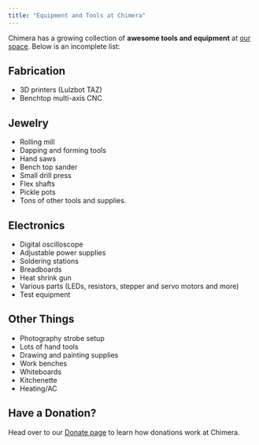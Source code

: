 ```yaml
---
title: "Equipment and Tools at Chimera"
---
```


Chimera has a growing collection of **awesome tools and equipment** at [our space](/about/space/). Below is an incomplete list:

## Fabrication

- 3D printers (Lulzbot TAZ)
- Benchtop multi-axis CNC


## Jewelry

- Rolling mill
- Dapping and forming tools
- Hand saws
- Bench top sander
- Small drill press
- Flex shafts
- Pickle pots
- Tons of other tools and supplies.


## Electronics

- Digital oscilloscope
- Adjustable power supplies
- Soldering stations
- Breadboards
- Heat shrink gun
- Various parts (LEDs, resistors, stepper and servo motors and more)
- Test equipment


## Other Things

- Photography strobe setup
- Lots of hand tools
- Drawing and painting supplies
- Work benches
- Whiteboards
- Kitchenette
- Heating/AC


## Have a Donation?

Head over to our [Donate page](/donate/) to learn how donations work at Chimera.
